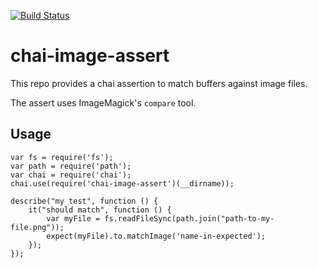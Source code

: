 [![Build Status](https://travis-ci.org/diosmosis/chai-image-assert.svg?branch=master)](https://travis-ci.org/diosmosis/chai-image-assert)

# chai-image-assert

This repo provides a chai assertion to match buffers against image files.

The assert uses ImageMagick's `compare` tool.

## Usage

```
var fs = require('fs');
var path = require('path');
var chai = require('chai');
chai.use(require('chai-image-assert')(__dirname));

describe("my test", function () {
    it("should match", function () {
        var myFile = fs.readFileSync(path.join("path-to-my-file.png"));
        expect(myFile).to.matchImage('name-in-expected');
    });
});
```
